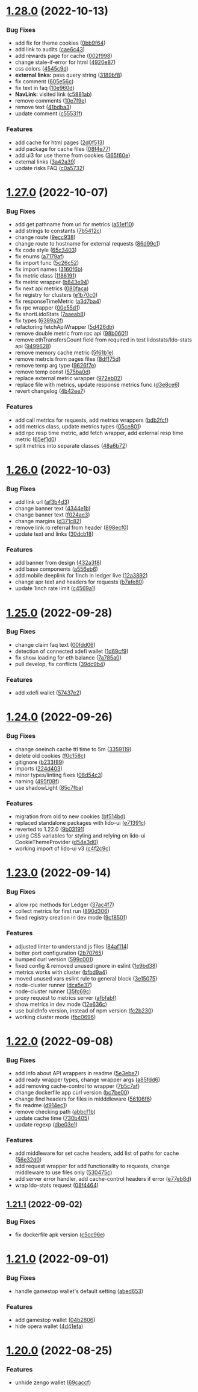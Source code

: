 # [1.28.0](https://github.com/lidofinance/staking-widget-ts/compare/1.27.0...1.28.0) (2022-10-13)


### Bug Fixes

* add fix for theme cookies ([0bb9f64](https://github.com/lidofinance/staking-widget-ts/commit/0bb9f64c21a13cca9fa55b72169261b9b6b505e2))
* add link to audits ([cae6c43](https://github.com/lidofinance/staking-widget-ts/commit/cae6c43976feb9469bfc9627a6cbc98aa93b9813))
* add rewards page for cache ([002f998](https://github.com/lidofinance/staking-widget-ts/commit/002f998aa2e7f89e68f082e32daec2c78027dbc5))
* change stale-if-error for html ([4920e87](https://github.com/lidofinance/staking-widget-ts/commit/4920e870ea0f4448829550b1cb34c6802ea54941))
* css colors ([4545c9d](https://github.com/lidofinance/staking-widget-ts/commit/4545c9d97920b1865b4ca036342603043c6d4794))
* **external links:** pass query string ([3189bf8](https://github.com/lidofinance/staking-widget-ts/commit/3189bf81ad8a5e9779619ccea575b05a69832db2))
* fix comment ([605e56c](https://github.com/lidofinance/staking-widget-ts/commit/605e56c126ec0524cac3db0a78bedcd3a41d5c26))
* fix text in faq ([10e960d](https://github.com/lidofinance/staking-widget-ts/commit/10e960d1e66e88221a761834171fa4fb8e92e423))
* **NavLink:** visited link ([c5881ab](https://github.com/lidofinance/staking-widget-ts/commit/c5881ab0d744ada5078dd99b1b06b7e7191570f3))
* remove comments ([10e7f9e](https://github.com/lidofinance/staking-widget-ts/commit/10e7f9e6c6da084f471919f33b49a2bac827be1a))
* remove text ([41bdba3](https://github.com/lidofinance/staking-widget-ts/commit/41bdba36eae9bf333fb9f6cd2c5efc96e329e004))
* update comment ([c55531f](https://github.com/lidofinance/staking-widget-ts/commit/c55531f794ee089cf0a3c395342773a234545541))


### Features

* add cache for html pages ([2d0f513](https://github.com/lidofinance/staking-widget-ts/commit/2d0f5139c1378ec01a2dfd76f37edf185599825a))
* add package for cache files ([08f4e77](https://github.com/lidofinance/staking-widget-ts/commit/08f4e7731029ebf38b452f085b346908e6409f0c))
* add ui3 for use theme from cookies ([365f60e](https://github.com/lidofinance/staking-widget-ts/commit/365f60e8fbf7f2325b7ebc3c3a1f15f8f33c1dcd))
* external links ([3a42a39](https://github.com/lidofinance/staking-widget-ts/commit/3a42a3968365ff554909ccbb0c819be0011bd899))
* update risks FAQ ([c0a5732](https://github.com/lidofinance/staking-widget-ts/commit/c0a5732e9bb16904af07af61f01bb9eb0aae3060))



# [1.27.0](https://github.com/lidofinance/staking-widget-ts/compare/1.26.0...1.27.0) (2022-10-07)


### Bug Fixes

* add get pathname from url for metrics ([a51ef10](https://github.com/lidofinance/staking-widget-ts/commit/a51ef106d8594cf673fb29b58dbfbbf453da5fb3))
* add strings to constants ([7b5412c](https://github.com/lidofinance/staking-widget-ts/commit/7b5412c8ab68988901f048579e84a8c188d427cd))
* change route ([9ecc938](https://github.com/lidofinance/staking-widget-ts/commit/9ecc938a1c50e4aabab91dae55c408ead2b99808))
* change route to hostname for external requests ([86d99c1](https://github.com/lidofinance/staking-widget-ts/commit/86d99c1d2e8d0f3ecc332ab21ab8c26655435141))
* fix code style ([65c3403](https://github.com/lidofinance/staking-widget-ts/commit/65c3403fbcc6b1b4d99749bd1d89dd03bb7731b7))
* fix enums ([a7179af](https://github.com/lidofinance/staking-widget-ts/commit/a7179afdccc1cd21702af849d18fd59fbb0ee4de))
* fix import func ([5c26c52](https://github.com/lidofinance/staking-widget-ts/commit/5c26c52ac86466160f4cdbfa25dd326ab5b40c20))
* fix import names ([3160f6b](https://github.com/lidofinance/staking-widget-ts/commit/3160f6bd8fee9d37931a17c4ec9e84ab55acc689))
* fix metric class ([1f86191](https://github.com/lidofinance/staking-widget-ts/commit/1f86191e540c7baae328da20bda807d2d0fdd83e))
* fix metric wrapper ([b843e94](https://github.com/lidofinance/staking-widget-ts/commit/b843e944220763fe0cadcf91b75eb2b41a68cbac))
* fix next api metrics ([080faca](https://github.com/lidofinance/staking-widget-ts/commit/080faca27bac0a050aa9f8745e773871a83f04a6))
* fix registry for clusters ([e1b70c0](https://github.com/lidofinance/staking-widget-ts/commit/e1b70c02370b7c9ae33c177cc9641197b82e843d))
* fix responseTimeMetric ([a3d7ba4](https://github.com/lidofinance/staking-widget-ts/commit/a3d7ba4bf00a3369811e86c84791207fb417c8db))
* fix rpc wrapper ([00e55d1](https://github.com/lidofinance/staking-widget-ts/commit/00e55d136a494e84260409ae46868cf70134e8cd))
* fix shortLidoStats ([7aaeab8](https://github.com/lidofinance/staking-widget-ts/commit/7aaeab8f39d659fd9e58308dd2f569d03b351d8d))
* fix types ([6389a2f](https://github.com/lidofinance/staking-widget-ts/commit/6389a2f1e99d27ea2ae2fce131be493ed307cf55))
* refactoring fetchApiWrapper ([5d426db](https://github.com/lidofinance/staking-widget-ts/commit/5d426db88fe8aab1276bf467ed0c82a95bacfcb8))
* remove double metric from rpc api ([98b0601](https://github.com/lidofinance/staking-widget-ts/commit/98b0601d7e0413f608c38f7abc49816a6521e7ae))
* remove ethTransfersCount field from required in test lidostats/ldo-stats api ([9499628](https://github.com/lidofinance/staking-widget-ts/commit/94996288cb2b6efba48fe25f2ac4ae6c119b7859))
* remove memory cache metric ([5f61b1e](https://github.com/lidofinance/staking-widget-ts/commit/5f61b1efbe978cc641421012dd1dcc61fdbca5ec))
* remove metrcis from pages files ([8df175d](https://github.com/lidofinance/staking-widget-ts/commit/8df175dc614750309d837056fbbc843564026bb0))
* remove temp arg type ([9626f7e](https://github.com/lidofinance/staking-widget-ts/commit/9626f7eba22734425bcc5669dcacf2c14b079603))
* remove temp const ([575ba0d](https://github.com/lidofinance/staking-widget-ts/commit/575ba0d32619290d0174583fc751a1ac009653a6))
* replace external metric wrapper ([972eb02](https://github.com/lidofinance/staking-widget-ts/commit/972eb02b596522f6a6ef8f22712785c36246e31d))
* replace file with metrics, update response metrics func ([d3e8ce6](https://github.com/lidofinance/staking-widget-ts/commit/d3e8ce682d55a456f8e4b2c5043bf9b8cd694bbd))
* revert changelog ([4b42ee7](https://github.com/lidofinance/staking-widget-ts/commit/4b42ee7c3c919f9ff1d9dcc7e4696f22d412cd90))


### Features

* add call metrics for requests, add metrics wrappers ([bdb2fcf](https://github.com/lidofinance/staking-widget-ts/commit/bdb2fcffd1921f285ba953814cc6d04807f7e897))
* add metrics class, update metrics types ([05ce801](https://github.com/lidofinance/staking-widget-ts/commit/05ce801938393d88f982ec56353612e6c9ff927e))
* add rpc resp time metric, add fetch wrapper, add external resp time metric ([65ef1d0](https://github.com/lidofinance/staking-widget-ts/commit/65ef1d0594d91a39e5692b7fc83adb5020f81ceb))
* split metrics into separate classes ([48a6b72](https://github.com/lidofinance/staking-widget-ts/commit/48a6b72dd421759629a0ff2eeba9fb270a33a2ec))



# [1.26.0](https://github.com/lidofinance/staking-widget-ts/compare/1.25.0...1.26.0) (2022-10-03)


### Bug Fixes

* add link url ([af3b4d3](https://github.com/lidofinance/staking-widget-ts/commit/af3b4d31a84f02d650f16d7e81a8163e5ee3e9e9))
* change banner text ([4344e1b](https://github.com/lidofinance/staking-widget-ts/commit/4344e1b1c48326480c41dc5caafd34fc1df8dd6f))
* change banner text ([f024ae3](https://github.com/lidofinance/staking-widget-ts/commit/f024ae3dc04128271470e89277fdd9cd388b2814))
* change margins ([d371c82](https://github.com/lidofinance/staking-widget-ts/commit/d371c82b94c0d32028ca90c829ffa71cc3273530))
* remove link ro referral from header ([898ecf0](https://github.com/lidofinance/staking-widget-ts/commit/898ecf033cca22a9d82feb32eb93b93c437dbf98))
* update text and links ([30dcb18](https://github.com/lidofinance/staking-widget-ts/commit/30dcb1894ef19c26f0e0146653a27ac9a20a5996))


### Features

* add banner from design ([432a3f8](https://github.com/lidofinance/staking-widget-ts/commit/432a3f8a226942d444983267532c7d56f923a021))
* add base components ([a556eb6](https://github.com/lidofinance/staking-widget-ts/commit/a556eb6ce36bb96957ab7c67e83680443b1a0474))
* add mobile deeplink for 1inch in ledger live ([12a3892](https://github.com/lidofinance/staking-widget-ts/commit/12a3892716aacd49e348ab78fe3db3b96c3a8c01))
* change apr text and headers for requests ([b7afe80](https://github.com/lidofinance/staking-widget-ts/commit/b7afe800bcaa145d9961534df322589be33bf180))
* update 1inch rate limit ([c4569a1](https://github.com/lidofinance/staking-widget-ts/commit/c4569a1805a3d340ff587c841cea174a8c24db69))



# [1.25.0](https://github.com/lidofinance/staking-widget-ts/compare/1.24.0...1.25.0) (2022-09-28)


### Bug Fixes

* change claim faq text ([00fdd06](https://github.com/lidofinance/staking-widget-ts/commit/00fdd06a96db5ff06b92856146bc6c520cc1637a))
* detection of connected xdefi wallet ([1d69cf9](https://github.com/lidofinance/staking-widget-ts/commit/1d69cf97256d35c8f373843df8a4b1079f37839f))
* fix show loading for eth balance ([7a785a0](https://github.com/lidofinance/staking-widget-ts/commit/7a785a0384574f4de82dc3013dd45e91adabccae))
* pull develop, fix conflicts ([39dc9b4](https://github.com/lidofinance/staking-widget-ts/commit/39dc9b4da6a15253c38650be8e991bc4511fde03))


### Features

* add xdefi wallet ([57437e2](https://github.com/lidofinance/staking-widget-ts/commit/57437e2e0475e8317abb111b859aaa241d041896))



# [1.24.0](https://github.com/lidofinance/staking-widget-ts/compare/1.23.0...1.24.0) (2022-09-26)


### Bug Fixes

* change oneinch cache ttl time to 5m ([3359119](https://github.com/lidofinance/staking-widget-ts/commit/3359119fbe07147966d813e687f20a6fc9fba14b))
* delete old cookies ([f0c158c](https://github.com/lidofinance/staking-widget-ts/commit/f0c158c914dd9385ea0fb8bdb731fd31e93d4d19))
* gitignore ([b233f89](https://github.com/lidofinance/staking-widget-ts/commit/b233f8926bddf8b38a750c5d42f339edf9350ba0))
* imports ([224d403](https://github.com/lidofinance/staking-widget-ts/commit/224d4039e754aa47b6b74089e219ed5f55c81d8f))
* minor types/linting fixes ([08d54c3](https://github.com/lidofinance/staking-widget-ts/commit/08d54c30e7f606ad4e19bcbdb191e3bc335a556c))
* naming ([495f08f](https://github.com/lidofinance/staking-widget-ts/commit/495f08f074ff36d38f06ba55e1eba7c4f376ecae))
* use shadowLight ([85c7fba](https://github.com/lidofinance/staking-widget-ts/commit/85c7fba5391f450eb3e95446558b7b31f35e0ebf))


### Features

* migration from old to new cookies ([bf514bd](https://github.com/lidofinance/staking-widget-ts/commit/bf514bdeb7ff184173ba31a331f56c332d5b4112))
* replaced standalone packages with lido-ui ([e71391c](https://github.com/lidofinance/staking-widget-ts/commit/e71391c81be9dde56640b9876cee68bd49d917b1))
* reverted to 1.22.0 ([9b03191](https://github.com/lidofinance/staking-widget-ts/commit/9b03191970cea7e191545930a4b4c50f86801a8d))
* using CSS variables for styling and relying on lido-ui CookieThemeProvider ([d54e3d0](https://github.com/lidofinance/staking-widget-ts/commit/d54e3d00b6e40312362f3aeb3a8eaf652d8035bd))
* working import of lido-ui v3 ([c4f2c9c](https://github.com/lidofinance/staking-widget-ts/commit/c4f2c9c47a528c583dffc8473fd88c037ab240ca))



# [1.23.0](https://github.com/lidofinance/staking-widget-ts/compare/1.22.0...1.23.0) (2022-09-14)


### Bug Fixes

* allow rpc methods for Ledger ([37ac4f7](https://github.com/lidofinance/staking-widget-ts/commit/37ac4f7f773d69603436c667b38bb17b58cc0cdb))
* collect metrics for first run ([890d306](https://github.com/lidofinance/staking-widget-ts/commit/890d306a73b16ab9e30671351d7a6fda465f93cf))
* fixed registry creation in dev mode ([9cf8501](https://github.com/lidofinance/staking-widget-ts/commit/9cf8501ebb96b7ca1c047a8a13d43ac590ba61b2))


### Features

* adjusted linter to understand js files ([84af114](https://github.com/lidofinance/staking-widget-ts/commit/84af114c34c51a637af75cb079fa3f303ca23bed))
* better port configuration ([2b70765](https://github.com/lidofinance/staking-widget-ts/commit/2b7076553493a8cb680c2bd0012c2452a94fe8fe))
* bumped curl version ([599c001](https://github.com/lidofinance/staking-widget-ts/commit/599c0019cc9ba9e86d8665418d2d4538ada340c0))
* fixed config & removed unused ignore in eslint ([1e9bd38](https://github.com/lidofinance/staking-widget-ts/commit/1e9bd38c9ab0a54a33e4e644d6b44499567d5ff1))
* metrics works with cluster ([bfbd9a4](https://github.com/lidofinance/staking-widget-ts/commit/bfbd9a4bd7d2c694810b2f64626f8ab6dc0c4057))
* moved unused vars eslint rule to general block ([3e15075](https://github.com/lidofinance/staking-widget-ts/commit/3e15075b62a07a4b7e90b31a6e1b1b736b8b5349))
* node-cluster runner ([dca5e37](https://github.com/lidofinance/staking-widget-ts/commit/dca5e3772a962f9ce147b4e83ab9398f503e6ab7))
* node-cluster runner ([35fc69c](https://github.com/lidofinance/staking-widget-ts/commit/35fc69cbb86e450ab17ba3d25af940faa12b0737))
* proxy request to metrics server ([afbfabf](https://github.com/lidofinance/staking-widget-ts/commit/afbfabfb2fbcff931668757724b3bbbf1901186b))
* show metrics in dev mode ([12e636c](https://github.com/lidofinance/staking-widget-ts/commit/12e636c9b4546725fb8f3eac649fa9600111be7b))
* use buildInfo version, instead of npm version ([fc2b230](https://github.com/lidofinance/staking-widget-ts/commit/fc2b230f9b16240876eb4bcf9927cb8b2b602a25))
* working cluster mode ([fbc0696](https://github.com/lidofinance/staking-widget-ts/commit/fbc06963796e642d83b61e7267142a23c8bf4c0b))



# [1.22.0](https://github.com/lidofinance/staking-widget-ts/compare/1.21.1...1.22.0) (2022-09-08)


### Bug Fixes

* add info about API wrappers in readme ([5e3ebe7](https://github.com/lidofinance/staking-widget-ts/commit/5e3ebe7c04121c346ee313f616eda4221f5f7f6c))
* add ready wrapper types, change wrapper args ([a85fdd6](https://github.com/lidofinance/staking-widget-ts/commit/a85fdd6c72754b5c55dd40779d1c5884340da50f))
* add removing cache-control to wrapper ([7b5c7af](https://github.com/lidofinance/staking-widget-ts/commit/7b5c7af4af823f85ccb555898b19d85dc26947c6))
* change dockerfile app curl version ([bc7be00](https://github.com/lidofinance/staking-widget-ts/commit/bc7be00211f90a08e3233566d1f249dd27ff5a94))
* change find headers for files in midddleware ([56106f6](https://github.com/lidofinance/staking-widget-ts/commit/56106f6badec1bc09fbc11aeec31b844ea34c5a5))
* fix readme ([d914ec1](https://github.com/lidofinance/staking-widget-ts/commit/d914ec1957d5b9a4b22bbf7bbc54a05dc96ce314))
* remove checking path ([abbcf1b](https://github.com/lidofinance/staking-widget-ts/commit/abbcf1bf959932953e9fb6df1647c559d9e364a5))
* update cache time ([730b405](https://github.com/lidofinance/staking-widget-ts/commit/730b405063391b2ec7b67b4f53d04e37f1efb3bc))
* update regexp ([dbe03e1](https://github.com/lidofinance/staking-widget-ts/commit/dbe03e1d80ef34add0497d946066fbf91d099828))


### Features

* add middleware for set cache headers, add list of paths for cache ([56e32d0](https://github.com/lidofinance/staking-widget-ts/commit/56e32d037273ded4d7010d0cfb229b52f5aa4335))
* add request wrapper for add functionality to requests, change middleware to use files only ([530475c](https://github.com/lidofinance/staking-widget-ts/commit/530475cee9b72291196af8fce570f8f6000708c9))
* add server error handler, add cache-control headers if error ([e77eb8d](https://github.com/lidofinance/staking-widget-ts/commit/e77eb8dec59e0d585f56e80397dd031c296c4827))
* wrap ldo-stats request ([08f4464](https://github.com/lidofinance/staking-widget-ts/commit/08f44648ee40ba9d5aeafd6725cdce667686feaa))



## [1.21.1](https://github.com/lidofinance/staking-widget-ts/compare/1.21.0...1.21.1) (2022-09-02)


### Bug Fixes

* fix dockerfile apk version ([c5cc96e](https://github.com/lidofinance/staking-widget-ts/commit/c5cc96e5affb2efcbc74da7b314229bbcde5e88d))



# [1.21.0](https://github.com/lidofinance/staking-widget-ts/compare/1.20.0...1.21.0) (2022-09-01)


### Bug Fixes

* handle gamestop wallet's default setting ([abed653](https://github.com/lidofinance/staking-widget-ts/commit/abed653532486ebc214ad95d56d4c2226c778132))


### Features

* add gamestop wallet ([04b2806](https://github.com/lidofinance/staking-widget-ts/commit/04b2806462ce63d2e62d5d307500e193b059641d))
* hide opera wallet ([4d41efa](https://github.com/lidofinance/staking-widget-ts/commit/4d41efacd5b2763b589b764bdb8df5276689d05a))



# [1.20.0](https://github.com/lidofinance/staking-widget-ts/compare/1.19.1...1.20.0) (2022-08-25)


### Features

* unhide zengo wallet ([69caccf](https://github.com/lidofinance/staking-widget-ts/commit/69caccf8dcaf040f7f9124f0c6a0b44dcb32347a))



